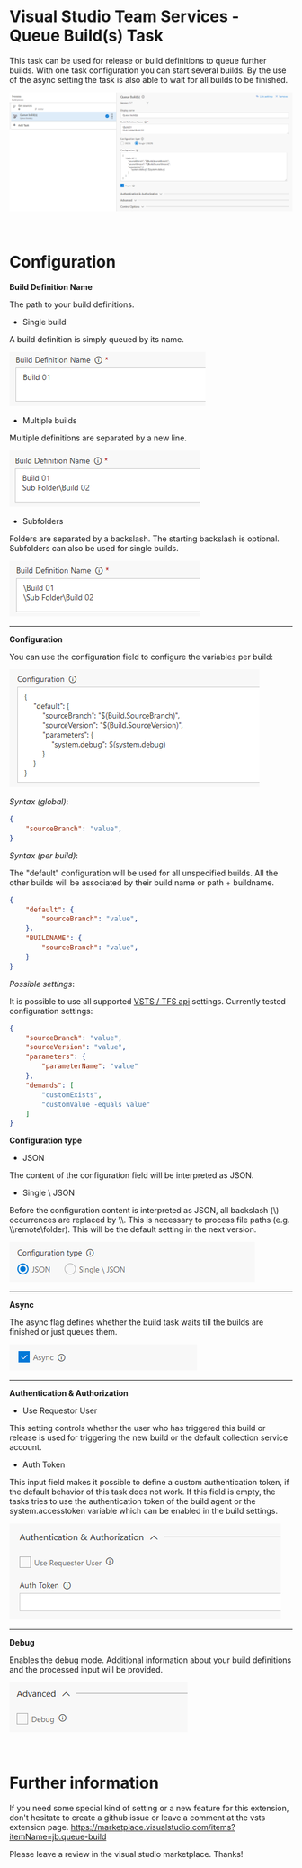 # Visual Studio Team Services - Queue Build(s) Task
This task can be used for release or build definitions to queue further builds. With one task configuration you can start several builds.
By the use of the async setting the task is also able to wait for all builds to be finished.

![Single build configuration](doc/images/task_overview.png "Single build configuration")

<br />

# Configuration

**Build Definition Name**

The path to your build definitions.

* Single build

A build definition is simply queued by its name.

![Single build configuration](doc/images/config_build_definition_01.png "Single build configuration")

* Multiple builds

Multiple definitions are separated by a new line.

![Multiple builds configuration](doc/images/config_build_definition_02.png "Multiple builds configuration")

* Subfolders

Folders are separated by a backslash. The starting backslash is optional. Subfolders can also be used for single builds.

![Subfolders configuration](doc/images/config_build_definition_03.png "Subfolders configuration")

---

**Configuration**

You can use the configuration field to configure the variables per build:

![Build configuration](doc/images/config_build_definition_04.png "Build configuration")


*Syntax (global)*:
```json
{
    "sourceBranch": "value",
}
```

*Syntax (per build)*:

The "default" configuration will be used for all unspecified builds.
All the other builds will be associated by their build name or path + buildname.
```json
{
    "default": {
        "sourceBranch": "value",
    },
    "BUILDNAME": {
        "sourceBranch": "value",
    }
}
```

*Possible settings*:

It is possible to use all supported [VSTS / TFS api](https://www.visualstudio.com/en-us/docs/integrate/api/build/builds#queue-a-build) settings.
Currently tested configuration settings:

```json
{
    "sourceBranch": "value",
    "sourceVersion": "value",
    "parameters": {
        "parameterName": "value"
    },
    "demands": [
        "customExists",
        "customValue -equals value"
    ]
}
```

**Configuration type**

* JSON

The content of the configuration field will be interpreted as JSON.

* Single \\ JSON

Before the configuration content is interpreted as JSON, all backslash (\\) occurrences are replaced by \\\\. This is necessary to process file paths (e.g. \\\\remote\\folder).
This will be the default setting in the next version.

![Configuration type](doc/images/config_build_definition_06.png "Configuration type")

---

**Async**

The async flag defines whether the build task waits till the builds are finished or just queues them.

![Async configuration](doc/images/config_async.png "Async configuration")

---

**Authentication & Authorization**

* Use Requestor User

This setting controls whether the user who has triggered this build or release is used for triggering the new build or the default collection service account.

* Auth Token

This input field makes it possible to define a custom authentication token, if the default behavior of this task does not work.
If this field is empty, the tasks tries to use the authentication token of the build agent or the system.accesstoken variable which can be enabled in the build settings.

![Authentication configuration](doc/images/config_build_definition_05.png "Authentication configuration")

---

**Debug**

Enables the debug mode. Additional information about your build definitions and the processed input will be provided.

![Debug configuration](doc/images/config_debug.png "Debug configuration")

<br />

# Further information

If you need some special kind of setting or a new feature for this extension, don't hesitate to create a github issue or leave a comment at the vsts extension page.
https://marketplace.visualstudio.com/items?itemName=jb.queue-build

Please leave a review in the visual studio marketplace. Thanks!